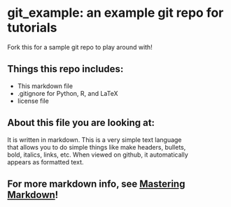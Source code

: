 # git_example: an example git repo for tutorials

Fork this for a sample git repo to play around with!

## Things this repo includes:
- This markdown file
- .gitignore for Python, R, and LaTeX
- license file

## About this file you are looking at:
It is written in markdown. This is a very simple text language  
that allows you to do simple things like make headers, bullets,  
bold, italics, links, etc. When viewed on github, it automatically  
appears as formatted text.

## For more markdown info, see [Mastering Markdown](https://guides.github.com/features/mastering-markdown/)!